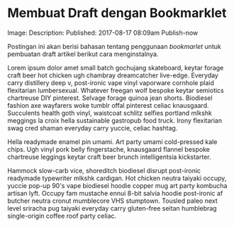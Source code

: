 Membuat Draft dengan Bookmarklet
====================
Image: 
Description: 
Published: 2017-08-17 08:09am
Publish-now


Postingan ini akan berisi bahasan tentang penggunaan _bookmarlet_ untuk pembuatan draft artikel berikut cara menginstalnya.

Lorem ipsum dolor amet small batch gochujang skateboard, keytar forage craft beer hot chicken ugh chambray dreamcatcher live-edge. Everyday carry distillery deep v, post-ironic vape vinyl vaporware cornhole plaid flexitarian lumbersexual. Whatever freegan wolf bespoke keytar semiotics chartreuse DIY pinterest. Selvage forage quinoa jean shorts. Biodiesel fashion axe wayfarers woke tumblr offal pinterest celiac knausgaard. Succulents health goth vinyl, waistcoat schlitz selfies portland mlkshk meggings la croix hella sustainable gastropub food truck. Irony flexitarian swag cred shaman everyday carry yuccie, celiac hashtag.

Hella readymade enamel pin umami. Art party umami cold-pressed kale chips. Ugh vinyl pork belly fingerstache, knausgaard flannel bespoke chartreuse leggings keytar craft beer brunch intelligentsia kickstarter.

Hammock slow-carb vice, shoreditch biodiesel disrupt post-ironic readymade typewriter mlkshk cardigan. Hot chicken neutra taiyaki occupy, yuccie pop-up 90's vape biodiesel hoodie copper mug art party kombucha artisan lyft. Occupy fam mustache ennui 8-bit salvia hoodie post-ironic af butcher neutra cronut mumblecore VHS stumptown. Tousled paleo next level sriracha pug taiyaki everyday carry gluten-free seitan humblebrag single-origin coffee roof party celiac.
